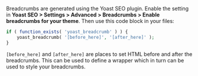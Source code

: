 Breadcrumbs are generated using the Yoast SEO plugin. Enable the setting in **Yoast SEO > Settings > Advanced > Breadcrumbs > Enable breadcrumbs for your theme**. Then use this code block in your files:

```php
if ( function_exists( 'yoast_breadcrumb' ) ) { 
    yoast_breadcrumb( '[before_here]', '[after_here]' );
}
```

`[before_here]` and `[after_here]` are places to set HTML before and after the breadcrumbs. This can be used to define a wrapper which in turn can be used to style your breadcrumbs.
